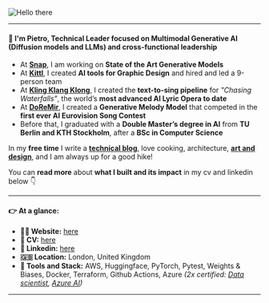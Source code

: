 ![Hello there](https://media0.giphy.com/media/v1.Y2lkPTc5MGI3NjExNm92M2VqZWRqMWcycTNtenZmNGloMmk1dnZ3bmxzY2QwODIzZmtzMCZlcD12MV9pbnRlcm5hbF9naWZfYnlfaWQmY3Q9Zw/4wOMIO20D6ueakTU6m/giphy.gif)



---

#### 👋 I'm Pietro, Technical Leader focused on Multimodal Generative AI (Diffusion models and LLMs) and cross-functional leadership

- At [**Snap**](https://snapchat.com/), I am working on **State of the Art Generative Models**
- At [**Kittl**](https://kittl.com/), I created **AI tools for Graphic Design** and hired and led a 9-person team
- At [**Kling Klang Klong**](https://www.klingklangklong.com/), I created the **text-to-sing pipeline** for *"Chasing Waterfalls"*, the world’s **most advanced AI Lyric Opera to date**
- At [**DoReMir**](https://doremir.com/), I created a **Generative Melody Model** that competed in the **first ever AI Eurovision Song Contest**
- Before that, I graduated with a **Double Master’s degree in AI** from **TU Berlin and KTH Stockholm**, after a **BSc in Computer Science**

In my **free time** I write a [**technical blog**](https://medium.com/@pietrobolcato), love cooking, architecture, [**art and design**](https://www.youtube.com/watch?v=tBsUPl2JOKo), and I am always up for a good hike! 

You can **read more** about **what I built and its impact** in my cv and linkedin below 👇 

---

#### 👉 At a glance:

- **👨‍🦰 Website:** [here](https://www.pietrobolcato.com)
- **👔 CV:** [here](https://static.pietrobolcato.com/pietro_bolcato_cv.pdf)
- **🤝 Linkedin:** [here](https://www.linkedin.com/in/pietrobolcato/)
- **🇬🇧 Location:** London, United Kingdom
- **🔧 Tools and Stack:** AWS, Huggingface, PyTorch, Pytest, Weights & Biases, Docker, Terraform, Github Actions, Azure *(2x certified: [Data scientist](https://learn.microsoft.com/api/credentials/share/en-us/PietroBolcato-8609/31FCA968EDE018D9?sharingId=DEA58EA6857FEB7), [Azure AI](https://learn.microsoft.com/api/credentials/share/en-us/PietroBolcato-8609/A6FF438CBB06730F?sharingId=DEA58EA6857FEB7))*

---

<!---
[![Pietro's github stats](https://github-readme-stats.vercel.app/api?username=pietrobolcato&count_private=true&hide=contribs,prs)](https://github.com/anuraghazra/github-readme-stats)
-->
